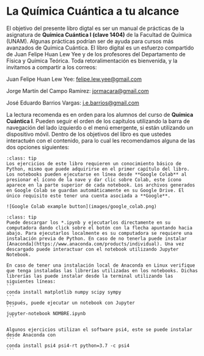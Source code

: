 # La Química Cuántica a tu alcance


El objetivo del presente libro digtal es ser un manual de prácticas de la asignatura de **Química Cuántica I (clave 1404)** de la Facultad de Química (UNAM). Algunas prácticas podrían ser de ayuda para cursos más avanzados de Química Cuántica. El libro digital es un esfuerzo compartido de Juan Felipe Huan Lew Yee y de los profesores del Departamento de Física y Química Teórica. Toda retoralimentación es bienvenida, y la invitamos a compartir a los correos:

Juan Felipe Huan Lew Yee: [felipe.lew.yee@gmail.com](mailto:felipe.lew.yee@gmail.com)

Jorge Martín del Campo Ramirez: [jormacara@gmail.com](mailto:jormacara@gmail.com)

José Eduardo Barrios Vargas: [j.e.barrios@gmail.com](mailto:j.e.barrios@gmail.com)


La lectura recomenda es en orden para los alumnos del curso de **Química Cuántica I**. Pueden seguir el orden de los capítulos utilizando la barra de navegación del lado izquierdo o el menú emergente, si están utilizando un dispositivo móvil. Dentro de los objetivos del libro es que ustedes interactuén con el contenido, para lo cual les recomendamos alguna de las dos opciones siguientes:


````{admonition} Ejecución de los notebooks (en línea)
:class: tip
Los ejercicios de este libro requieren un conocimiento básico de Python, mismo que puede adquirirse en el primer capítulo del libro. Los notebooks pueden ejecutarse en línea desde **Google Colab** al presionar el ícono de la nave y dar clic sobre Colab, este ícono aparece en la parte superior de cada notebook. Los archivos generados en Google Colab se guardan automáticamente en su Google Drive. El único requisito este tener una cuenta asociada a **Google**.

![Google Colab example button](images/google_colab.png)
````

````{admonition} Ejecución de los notebooks (en computadora)
:class: tip
Puede descargar los *.ipynb y ejecutarlos directamente en su computadora dando click sobre el botón con la flecha apuntando hacia abajo. Para ejecutarlos localmente es su computadora se requiere una instalación previa de Python. En caso de no tenerla puede instalar [Anaconda](https://www.anaconda.com/products/individual). Una vez descargado puede interactuar con el notebook utilizando Jupyter Notebook.

En caso de tener una instalación local de Anaconda en Linux verifique que tenga instaladas las librerías utilizadas en los notebooks. Dichas librerías las puede instalar desde la terminal utilizando las siguientes líneas:
```
conda install matplotlib numpy scipy sympy 
```
Después, puede ejecutar un notebook con Jupyter
```
jupyter-notebook NOMBRE.ipynb
```

Algunos ejercicios utilizan el software psi4, este se puede instalar desde Anaconda con
```
conda install psi4 psi4-rt python=3.7 -c psi4
```
````
